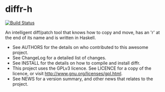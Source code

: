 diffr-h
=======
[![Build Status](https://travis-ci.org/diffr/diffr-h.png)](https://travis-ci.org/diffr/diffr-h)

An intelligent diff/patch tool that knows how to copy and move, has an 'r' at the end of its name and is written in Haskell.

* See AUTHORS for the details on who contributed to this awesome project.
* See ChangeLog for a detailed list of changes.
* See INSTALL for the details on how to compile and install diffr.
* This project uses the GPLv3 licence.  See LICENCE for a copy of the licence, or visit <http://www.gnu.org/licenses/gpl.html>.
* See NEWS for a version summary, and other news that relates to the project.

